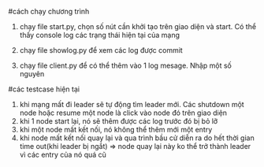 #cách chạy chương trình
1. chạy file start.py, chọn số nút cần khởi tạo trên giao diện và start.
Có thể thấy console log các trạng thái hiện tại của mạng

2. chạy file showlog.py để xem các log được commit
3. chạy file client.py để có thể thêm vào 1 log mesage. Nhập một số nguyên

#các testcase hiện tại
1. khi mạng mất đi leader sẽ tự động tìm leader mới. Các shutdown một node hoặc resume một node
là click vào node đó trên giao diện
2. khi 1 node start lại, nó sẽ thêm được các log trước đó bị bỏ lỡ
3. khi một node mất kết nối, nó không thể thêm mới một entry
4.  khi node mất kết nối quay lại và qua trình bầu cử diễn ra do hết thời gian time out(khi leader bị ngắt) => node quay lại
này ko thể trở thành leader vì các entry của nó quá cũ